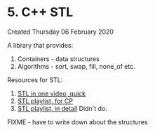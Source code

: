 # 5. C++ STL
Created Thursday 06 February 2020

A library that provides:

1. Containers - data structures
2. Algorithms - sort, swap, fill, none_of etc.


Resources for STL:

1. [STL in one video, quick](https://www.youtube.com/watch?v=mOzPZ3hWFVQ&t=328s)
2. [STL playlist, for CP](https://youtube.com/playlist?list=PLauivoElc3gh3RCiQA82MDI-gJfXQQVnn)
3. [STL playlist, in detail](https://youtube.com/playlist?list=PLZ9NgFYEMxp5oH3mrr4IlFBn03rjS-gN1) Didn't do.


FIXME - have to write down about the structures

